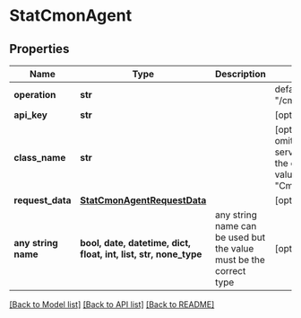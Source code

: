 # StatCmonAgent


## Properties
Name | Type | Description | Notes
------------ | ------------- | ------------- | -------------
**operation** | **str** |  | defaults to "/cmonagent"
**api_key** | **str** |  | [optional] 
**class_name** | **str** |  | [optional]  if omitted the server will use the default value of "CmnRequest"
**request_data** | [**StatCmonAgentRequestData**](StatCmonAgentRequestData.md) |  | [optional] 
**any string name** | **bool, date, datetime, dict, float, int, list, str, none_type** | any string name can be used but the value must be the correct type | [optional]

[[Back to Model list]](../README.md#documentation-for-models) [[Back to API list]](../README.md#documentation-for-api-endpoints) [[Back to README]](../README.md)


